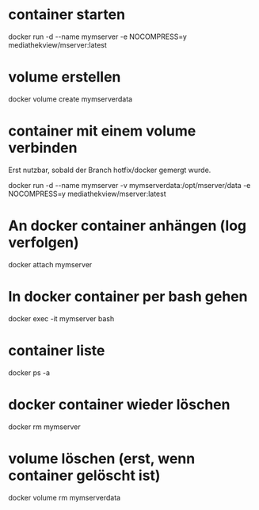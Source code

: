 

# container starten

docker run -d --name mymserver -e NOCOMPRESS=y mediathekview/mserver:latest


# volume erstellen

docker volume create mymserverdata

# container mit einem volume verbinden

Erst nutzbar, sobald der Branch hotfix/docker gemergt wurde.


docker run -d --name mymserver -v mymserverdata:/opt/mserver/data -e NOCOMPRESS=y mediathekview/mserver:latest

# An docker container anhängen (log verfolgen)

docker attach mymserver

# In docker container per bash gehen

docker exec -it mymserver bash


# container liste

docker ps -a


# docker container wieder löschen

docker rm mymserver


# volume löschen (erst, wenn container gelöscht ist)

docker volume rm mymserverdata


